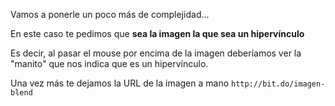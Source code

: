 Vamos a ponerle un poco más de complejidad...

En este caso te pedimos que **sea la imagen la que sea un hipervínculo**

Es decir, al pasar el mouse por encima de la imagen deberíamos ver la "manito" que nos indica que es un hipervínculo.

Una vez más te dejamos la URL de la imagen a mano `http://bit.do/imagen-blend`